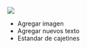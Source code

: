 ![](https://i.imgur.com/OXRPeGE.png)




* Agregar imagen
* Agregar nuevos texto
* Estandar de cajetines
